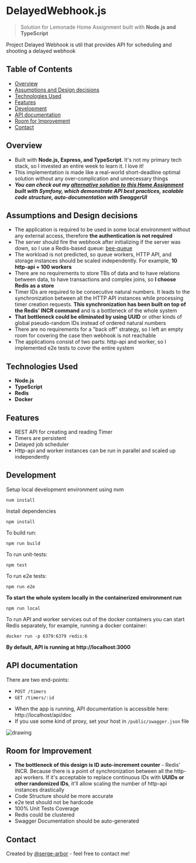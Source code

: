# DelayedWebhook.js
> Solution for Lemonade Home Assignment built with **Node.js and TypeScript**

Project Delayed Webhook is util that provides API for scheduling and shooting a delayed webhook

## Table of Contents
* [Overview](#overview)
* [Assumptions and Design decisions](#assumptions-and-design-decisions)
* [Technologies Used](#technologies-used)
* [Features](#features)
* [Development](#development)
* [API documentation](#api-documentation)
* [Room for Improvement](#room-for-improvement)
* [Contact](#contact)


## Overview
- Built with **Node.js, Express, and TypeScript**. It's not my primary tech stack, so I invested an entire week to learn it. I love it!
- This implementation is made like a real-world short-deadline optimal solution without any over-complication and unnecessary things
- ***You can check out my [alternative solution to this Home Assignment](https://github.com/serge-arbor/php-webhook-api) built with Symfony, which demonstrate API best practices, scalable code structure, auto-documentation with SwaggerUI***

## Assumptions and Design decisions
- The application is required to be used in some local environment without any external access, therefore **the authentication is not required**
- The server should fire the webhook after initializing if the server was down, so I use a Redis-based queue: [bee-queue](https://github.com/bee-queue/bee-queue)
- The workload is not predicted, so queue workers, HTTP API, and storage instances should be scaled independently. For example, **10 http-api + 100 workers**
- There are no requirements to store TBs of data and to have relations between data, to have transactions and complex joins, so **I choose Redis as a store**
- Timer IDs are required to be consecutive natural numbers. It leads to the synchronization between all the HTTP API instances while processing timer creation requests. **This synchronization has been built on top of the Redis' INCR command** and is a bottleneck of the whole system
- **That bottleneck could be eliminated by using UUID** or other kinds of global pseudo-random IDs instead of ordered natural numbers
- There are no requirements for a "back off" strategy, so I left an empty room for covering the case then webhook is not reachable
- The applications consist of two parts: http-api and worker, so I implemented e2e tests to cover the entire system

## Technologies Used
- **Node.js**
- **TypeScript**
- **Redis**
- **Docker**

## Features
- REST API for creating and reading Timer
- Timers are persistent
- Delayed job scheduler
- Http-api and worker instances can be run in parallel and scaled up independently

## Development

Setup local development environment using nvm
```console
nvm install
```

Install dependencies
```console
npm install
```

To build run:
```console
npm run build
```
To run unit-tests:
```console
npm test
```
To run e2e tests:
```console
npm run e2e
```

**To start the whole system locally in the containerized environment run**
```console
npm run local
```

To run API and worker services out of the docker containers you can start Redis separately, for example, running a docker container:
```console
docker run -p 6379:6379 redis:6
```

**By default, API is running at http://localhost:3000**

## API documentation
There are two end-points:
- `POST /timers`
- `GET /timers/:id`

* When the app is running, API documentation is accessible here: http://localhost/api/doc
* If you use some kind of proxy, set your host in `/public/swagger.json` file

![drawing](https://i.vgy.me/WaD5Bo.png)


## Room for Improvement
- **The bottleneck of this design is ID auto-increment counter** - Redis' INCR. Because there is a point of synchronization between all the http-api workers. If it's acceptable to replace continuous IDs with **UUIDs or other randomized IDs**, it'll allow scaling the number of http-api instances drastically
- Code Structure should be more accurate
- e2e test should not be hardcode
- 100% Unit Tests Coverage
- Redis could be clustered
- Swagger Documentation should be auto-generated

## Contact
Created by [@serge-arbor](https://www.linkedin.com/in/serge-arbor) - feel free to contact me!
